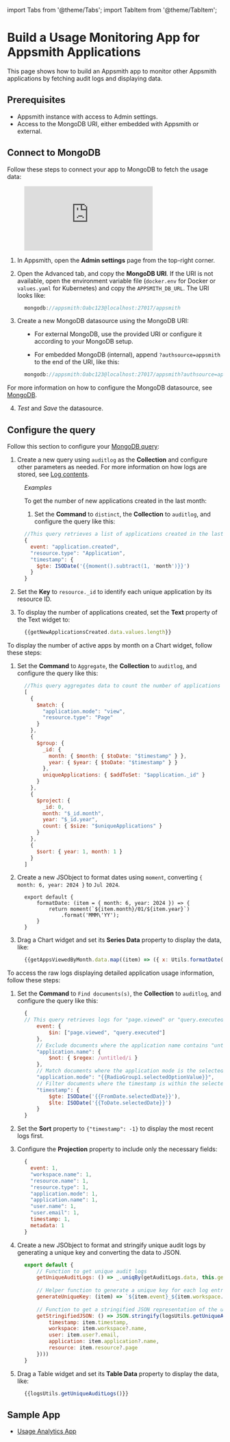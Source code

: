 import Tabs from '@theme/Tabs';
import TabItem from '@theme/TabItem';

# Build a Usage Monitoring App for Appsmith Applications

This page shows how to build an Appsmith app to monitor other Appsmith applications by fetching audit logs and displaying data.

## Prerequisites

- Appsmith instance with access to Admin settings.
- Access to the MongoDB URI, either embedded with Appsmith or external.


## Connect to MongoDB

Follow these steps to connect your app to MongoDB to fetch the usage data:


<dd>

<div style={{ position: "relative", paddingBottom: "calc(50.520833333333336% + 41px)", height: "0", width: "100%" }}>
  <iframe src="https://demo.arcade.software/VORqZSvYo0RPYVSq46Li?embed" frameborder="0" loading="lazy" webkitallowfullscreen mozallowfullscreen allowfullscreen style={{ position: "absolute", top: "0", left: "0", width: "100%", height: "100%", colorScheme: "light" }} title="Appsmith | Connect Data">
  </iframe>
</div>


</dd>


1. In Appsmith, open the **Admin settings** page from the top-right corner.

2. Open the Advanced tab, and copy the **MongoDB URI**. If the URI is not available, open the environment variable file (`docker.env` for Docker or `values.yaml` for Kubernetes) and copy the `APPSMITH_DB_URL`. The URI looks like:








<dd>

```js
mongodb://appsmith:Oabc123@localhost:27017/appsmith
```



</dd>

3. Create a new MongoDB datasource using the MongoDB URI:

<dd>

- For external MongoDB, use the provided URI or configure it according to your MongoDB setup.

- For embedded MongoDB (internal), append `?authsource=appsmith` to the end of the URI, like this:

<dd>

```js
mongodb://appsmith:Oabc123@localhost:27017/appsmith?authsource=appsmith
```

</dd>

For more information on how to configure the MongoDB datasource, see [MongoDB](/connect-data/reference/querying-mongodb#connection-parameters).


</dd>

4. *Test* and *Save* the datasource. 




## Configure the query

Follow this section to configure your [MongoDB query](/connect-data/reference/querying-mongodb#query-mongodb):


1. Create a new query using `auditlog` as the **Collection** and configure other parameters as needed. For more information on how logs are stored, see [Log contents](/advanced-concepts/audit-logs#log-contents).

<dd>


*Examples*

<Tabs>
  <TabItem value="apple" label="Number of New Apps Created" default>
 To get the number of new applications created in the last month:



1. Set the **Command** to `distinct`, the **Collection** to `auditlog`, and configure the query like this:


<dd>

```js
//This query retrieves a list of applications created in the last month.
{
  event: "application.created",
  "resource.type": "Application",
  "timestamp": {
    $gte: ISODate('{{moment().subtract(1, 'month')}}')
  }
}
```

</dd>

2. Set the **Key** to `resource._id` to identify each unique application by its resource ID.

3. To display the number of applications created, set the **Text** property of the Text widget to:


<dd>

```js
{{getNewApplicationsCreated.data.values.length}}
```

</dd>


  </TabItem>
  <TabItem value="orange" label="Monthly Active Apps">

To display the number of active apps by month on a Chart widget, follow these steps:


<ZoomImage
  src="/img/getAppsViewedByMonth.png" 
  alt=""
  caption=""
/>

1. Set the **Command** to `Aggregate`, the **Collection** to `auditlog`, and configure the query like this:


<dd>

```js
//This query aggregates data to count the number of applications viewed each month, grouping by month and year.
[
  {
    $match: {
      "application.mode": "view",
      "resource.type": "Page"
    }
  },
  {
    $group: {
      _id: {
        month: { $month: { $toDate: "$timestamp" } },
        year: { $year: { $toDate: "$timestamp" } }
      },
      uniqueApplications: { $addToSet: "$application._id" }
    }
  },
  {
    $project: {
      _id: 0,
      month: "$_id.month",
      year: "$_id.year",
      count: { $size: "$uniqueApplications" }
    }
  },
  {
    $sort: { year: 1, month: 1 }
  }
]
```
</dd>

2. Create a new JSObject to format dates using `moment`, converting `{ month: 6, year: 2024 }` to `Jul 2024`.

<dd>

```JS
export default {
	formatDate: (item = { month: 6, year: 2024 }) => {
		return moment(`${item.month}/01/${item.year}`)
			.format('MMM\'YY');
	}
}
```
</dd>

3. Drag a Chart widget and set its **Series Data** property to display the data, like:

<dd>

```js
{{getAppsViewedByMonth.data.map((item) => ({ x: Utils.formatDate(item), y: item.count }))}}
```

</dd>


  </TabItem>
  <TabItem value="banana" label="Raw Logs">
To access the raw logs displaying detailed application usage information, follow these steps:


<ZoomImage
  src="/img/rawlogs.png" 
  alt=""
  caption=""
/>


1. Set the **Command** to `Find documents(s)`, the **Collection** to `auditlog`, and configure the query like this:


<dd>

```js
{
// This query retrieves logs for "page.viewed" or "query.executed" events, excluding untitled applications, within a selected date range and application mode.
    event: {
        $in: ["page.viewed", "query.executed"]
    },
    // Exclude documents where the application name contains "untitled" (case-insensitive)
    "application.name": {
        $not: { $regex: /untitled/i }
    },
    // Match documents where the application mode is the selected option from RadioGroup1
    "application.mode": "{{RadioGroup1.selectedOptionValue}}",
    // Filter documents where the timestamp is within the selected date range
    "timestamp": {
        $gte: ISODate('{{FromDate.selectedDate}}'),
        $lte: ISODate('{{ToDate.selectedDate}}')			
    }
}
```


</dd>

2. Set the **Sort** property to `{"timestamp": -1}` to display the most recent logs first.

3. Configure the **Projection** property to include only the necessary fields:

<dd>

```js
{ 
  event: 1, 
  "workspace.name": 1, 
  "resource.name": 1, 
  "resource.type": 1, 
  "application.mode": 1, 
  "application.name": 1, 
  "user.name": 1, 
  "user.email": 1, 
  timestamp: 1, 
  metadata: 1 
}
```

</dd>

4. Create a new JSObject to format and stringify unique audit logs by generating a unique key and converting the data to JSON.


<dd>

```js
export default {
    // Function to get unique audit logs
	getUniqueAuditLogs: () => _.uniqBy(getAuditLogs.data, this.generateUniqueKey),
    
    // Helper function to generate a unique key for each log entry
	generateUniqueKey: (item) => `${item.event}_${item.workspace.name}_${item.application.name}_${item.user.email}_${moment(item.timestamp * 1000).format("DD/MM/YYYY HH:mm")}`,
    
    // Function to get a stringified JSON representation of the unique audit logs
	getStringifiedJSON: () => JSON.stringify(logsUtils.getUniqueAuditLogs().map(item => ({
		timestamp: item.timestamp,
		workspace: item.workspace?.name,
		user: item.user?.email,
		application: item.application?.name,
		resource: item.resource?.page
	})))
}
```

</dd>

5. Drag a Table widget and set its **Table Data** property to display the data, like:

<dd>

```js
{{logsUtils.getUniqueAuditLogs()}}
```

</dd>

  </TabItem>
</Tabs>

</dd>

## Sample App

- [Usage Analytics App](https://app.appsmith.com/app/usage-analytics/dashboard-660d304eca635a1aa4a8e909)
